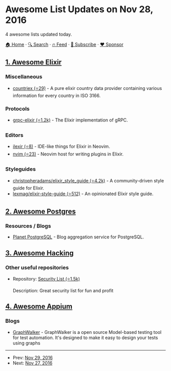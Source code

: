 # Awesome List Updates on Nov 28, 2016

4 awesome lists updated today.

[🏠 Home](/README.md) · [🔍 Search](https://www.trackawesomelist.com/search/) · [🔥 Feed](https://www.trackawesomelist.com/rss.xml) · [📮 Subscribe](https://trackawesomelist.us17.list-manage.com/subscribe?u=d2f0117aa829c83a63ec63c2f&id=36a103854c) · [❤️  Sponsor](https://github.com/sponsors/theowenyoung)



## [1. Awesome Elixir](/content/h4cc/awesome-elixir/README.md)

### Miscellaneous

*   [countriex (⭐29)](https://github.com/navinpeiris/countriex) - A pure elixir country data provider containing various information for every country in ISO 3166.

### Protocols

*   [grpc-elixir (⭐1.2k)](https://github.com/tony612/grpc-elixir) - The Elixir implementation of gRPC.

### Editors

*   [ilexir (⭐8)](https://github.com/dm1try/ilexir) - IDE-like things for Elixir in Neovim.
*   [nvim (⭐23)](https://github.com/dm1try/nvim) - Neovim host for writing plugins in Elixir.

### Styleguides

*   [christopheradams/elixir\_style\_guide (⭐4.2k)](https://github.com/christopheradams/elixir_style_guide) - A community-driven style guide for Elixir.
*   [lexmag/elixir-style-guide (⭐512)](https://github.com/lexmag/elixir-style-guide) - An opinionated Elixir style guide.

## [2. Awesome Postgres](/content/dhamaniasad/awesome-postgres/README.md)

### Resources / Blogs

*   [Planet PostgreSQL](https://planet.postgresql.org/) - Blog aggregation service for PostgreSQL.

## [3. Awesome Hacking](/content/Hack-with-Github/Awesome-Hacking/README.md)

### Other useful repositories

- Repository: [Security List (⭐1.5k)](https://github.com/zbetcheckin/Security_list)

  Description: Great security list for fun and profit



## [4. Awesome Appium](/content/SrinivasanTarget/awesome-appium/README.md)

### Blogs

*   [GraphWalker](http://graphwalker.github.io/appium-example/) - GraphWalker is a open source Model-based testing tool for test automation. It's designed to make it easy to design your tests using graphs

---

- Prev: [Nov 29, 2016](/content/2016/11/29/README.md)
- Next: [Nov 27, 2016](/content/2016/11/27/README.md)